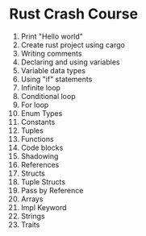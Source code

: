 # Rust Crash Course
1. Print "Hello world"
2. Create rust project using cargo
3. Writing comments
4. Declaring and using variables
5. Variable data types
6. Using "if" statements
7. Infinite loop
8. Conditional loop
9. For loop
10. Enum Types
11. Constants
12. Tuples
13. Functions
14. Code blocks
15. Shadowing
16. References
17. Structs
18. Tuple Structs
19. Pass by Reference
20. Arrays
21. Impl Keyword
22. Strings
23. Traits